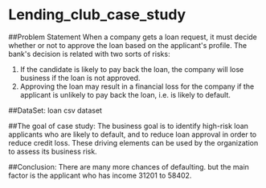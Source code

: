 # Lending_club_case_study
##Problem Statement
When a company gets a loan request, it must decide whether or not to approve the loan based on the applicant's profile. The bank's decision is related with two sorts of
risks:
1. If the candidate is likely to pay back the loan, the company will lose business if the loan is not approved.
2. Approving the loan may result in a financial loss for the company if the applicant is unlikely to pay back the loan, i.e. is likely to default.


##DataSet:
loan csv dataset


##The goal of case study:
The business goal is to identify high-risk loan applicants who are likely to default, and to reduce loan approval in order to reduce credit loss. 
These driving elements can be used by the organization to assess its business risk.

##Conclusion:
There are many more chances of defaulting. but the main factor is the applicant who has income 31201 to 58402.
